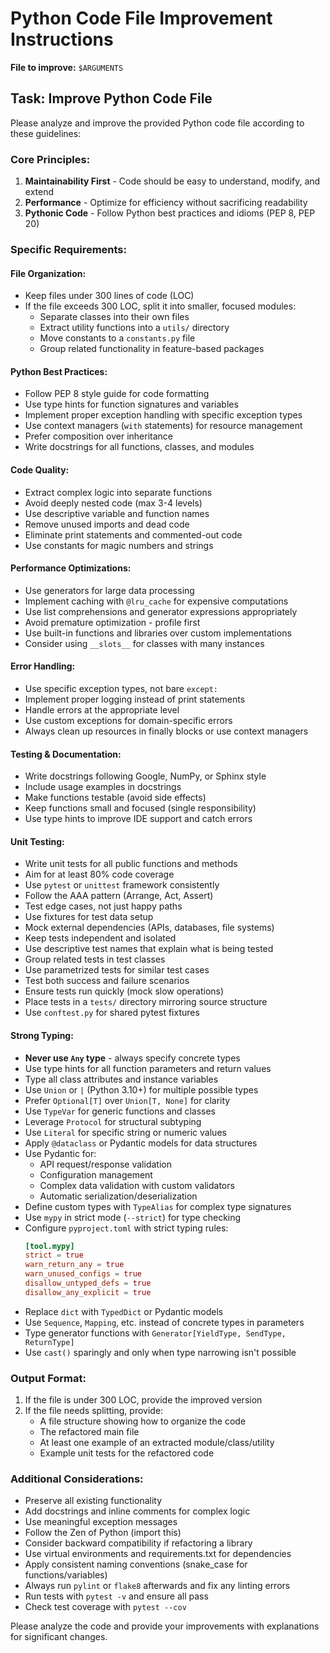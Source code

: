 # Python Code File Improvement Instructions

**File to improve:** `$ARGUMENTS`

## Task: Improve Python Code File

Please analyze and improve the provided Python code file according to these guidelines:

### Core Principles:
1. **Maintainability First** - Code should be easy to understand, modify, and extend
2. **Performance** - Optimize for efficiency without sacrificing readability
3. **Pythonic Code** - Follow Python best practices and idioms (PEP 8, PEP 20)

### Specific Requirements:

#### File Organization:
- Keep files under 300 lines of code (LOC)
- If the file exceeds 300 LOC, split it into smaller, focused modules:
  - Separate classes into their own files
  - Extract utility functions into a `utils/` directory
  - Move constants to a `constants.py` file
  - Group related functionality in feature-based packages

#### Python Best Practices:
- Follow PEP 8 style guide for code formatting
- Use type hints for function signatures and variables
- Implement proper exception handling with specific exception types
- Use context managers (`with` statements) for resource management
- Prefer composition over inheritance
- Write docstrings for all functions, classes, and modules

#### Code Quality:
- Extract complex logic into separate functions
- Avoid deeply nested code (max 3-4 levels)
- Use descriptive variable and function names
- Remove unused imports and dead code
- Eliminate print statements and commented-out code
- Use constants for magic numbers and strings

#### Performance Optimizations:
- Use generators for large data processing
- Implement caching with `@lru_cache` for expensive computations
- Use list comprehensions and generator expressions appropriately
- Avoid premature optimization - profile first
- Use built-in functions and libraries over custom implementations
- Consider using `__slots__` for classes with many instances

#### Error Handling:
- Use specific exception types, not bare `except:`
- Implement proper logging instead of print statements
- Handle errors at the appropriate level
- Use custom exceptions for domain-specific errors
- Always clean up resources in finally blocks or use context managers

#### Testing & Documentation:
- Write docstrings following Google, NumPy, or Sphinx style
- Include usage examples in docstrings
- Make functions testable (avoid side effects)
- Keep functions small and focused (single responsibility)
- Use type hints to improve IDE support and catch errors

#### Unit Testing:
- Write unit tests for all public functions and methods
- Aim for at least 80% code coverage
- Use `pytest` or `unittest` framework consistently
- Follow the AAA pattern (Arrange, Act, Assert)
- Test edge cases, not just happy paths
- Use fixtures for test data setup
- Mock external dependencies (APIs, databases, file systems)
- Keep tests independent and isolated
- Use descriptive test names that explain what is being tested
- Group related tests in test classes
- Use parametrized tests for similar test cases
- Test both success and failure scenarios
- Ensure tests run quickly (mock slow operations)
- Place tests in a `tests/` directory mirroring source structure
- Use `conftest.py` for shared pytest fixtures

#### Strong Typing:
- **Never use `Any` type** - always specify concrete types
- Use type hints for all function parameters and return values
- Type all class attributes and instance variables
- Use `Union` or `|` (Python 3.10+) for multiple possible types
- Prefer `Optional[T]` over `Union[T, None]` for clarity
- Use `TypeVar` for generic functions and classes
- Leverage `Protocol` for structural subtyping
- Use `Literal` for specific string or numeric values
- Apply `@dataclass` or Pydantic models for data structures
- Use Pydantic for:
  - API request/response validation
  - Configuration management
  - Complex data validation with custom validators
  - Automatic serialization/deserialization
- Define custom types with `TypeAlias` for complex type signatures
- Use `mypy` in strict mode (`--strict`) for type checking
- Configure `pyproject.toml` with strict typing rules:
  ```toml
  [tool.mypy]
  strict = true
  warn_return_any = true
  warn_unused_configs = true
  disallow_untyped_defs = true
  disallow_any_explicit = true
  ```
- Replace `dict` with `TypedDict` or Pydantic models
- Use `Sequence`, `Mapping`, etc. instead of concrete types in parameters
- Type generator functions with `Generator[YieldType, SendType, ReturnType]`
- Use `cast()` sparingly and only when type narrowing isn't possible

### Output Format:
1. If the file is under 300 LOC, provide the improved version
2. If the file needs splitting, provide:
   - A file structure showing how to organize the code
   - The refactored main file
   - At least one example of an extracted module/class/utility
   - Example unit tests for the refactored code

### Additional Considerations:
- Preserve all existing functionality
- Add docstrings and inline comments for complex logic
- Use meaningful exception messages
- Follow the Zen of Python (import this)
- Consider backward compatibility if refactoring a library
- Use virtual environments and requirements.txt for dependencies
- Apply consistent naming conventions (snake_case for functions/variables)
- Always run `pylint` or `flake8` afterwards and fix any linting errors
- Run tests with `pytest -v` and ensure all pass
- Check test coverage with `pytest --cov`

Please analyze the code and provide your improvements with explanations for significant changes.